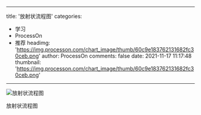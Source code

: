 
---
title: '放射状流程图'
categories: 
 - 学习
 - ProcessOn
 - 推荐
headimg: 'https://img.processon.com/chart_image/thumb/60c9e183762131682fc30ceb.png'
author: ProcessOn
comments: false
date: 2021-11-17 11:17:48
thumbnail: 'https://img.processon.com/chart_image/thumb/60c9e183762131682fc30ceb.png'
---

<div>   
<img class="thumb" alt="放射状流程图" src="https://img.processon.com/chart_image/thumb/60c9e183762131682fc30ceb.png" referrerpolicy="no-referrer">
<p>放射状流程图</p>  
</div>
            